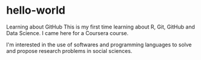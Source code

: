 # hello-world
Learning about GitHub
This is my first time learning about R, Git, GitHub and Data Science. I came here for a Coursera course.

I'm interested in the use of softwares and programming languages to solve and propose research problems in social sciences.
